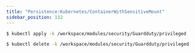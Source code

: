 ```yaml
---
title: "Persistence:Kubernetes/ContainerWithSensitiveMount"
sidebar_position: 132
---
```


```bash
$ kubectl apply -k /workspace/modules/security/Guardduty/privileged
```

```bash
$ kubectl delete -k /workspace/modules/security/Guardduty/privileged
```